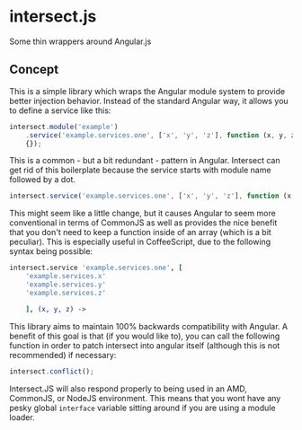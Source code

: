 intersect.js
============

Some thin wrappers around Angular.js


Concept
-------

This is a simple library which wraps the Angular module system to provide
better injection behavior. Instead of the standard Angular way, it allows you
to define a service like this:

```javascript
intersect.module('example')
	.service('example.services.one', ['x', 'y', 'z'], function (x, y, z)
	{});
```

This is a common - but a bit redundant - pattern in Angular. Intersect can get
rid of this boilerplate because the service starts with module name followed by
a dot.

```javascript
intersect.service('example.services.one', ['x', 'y', 'z'], function (x, y, z) {});
```

This might seem like a little change, but it causes Angular to seem more
conventional in terms of CommonJS as well as provides the nice benefit that you
don't need to keep a function inside of an array (which is a bit peculiar).
This is especially useful in CoffeeScript, due to the following syntax being
possible:

```coffee
intersect.service 'example.services.one', [
	'example.services.x'
	'example.services.y'
	'example.services.z'

    ], (x, y, z) ->
```

This library aims to maintain 100% backwards compatibility with Angular. A
benefit of this goal is that (if you would like to), you can call the following
function in order to patch intersect into angular itself (although this is not
recommended) if necessary:

```javascript
intersect.conflict();
```

Intersect.JS will also respond properly to being used in an AMD, CommonJS, or
NodeJS environment. This means that you wont have any pesky global `interface`
variable sitting around if you are using a module loader.

